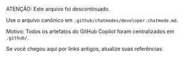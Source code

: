 ATENÇÃO: Este arquivo foi descontinuado.

Use o arquivo canônico em `.github/chatmodes/developer.chatmode.md`.

Motivo: Todos os artefatos do GitHub Copilot foram centralizados em `.github/`.

Se você chegou aqui por links antigos, atualize suas referências.
